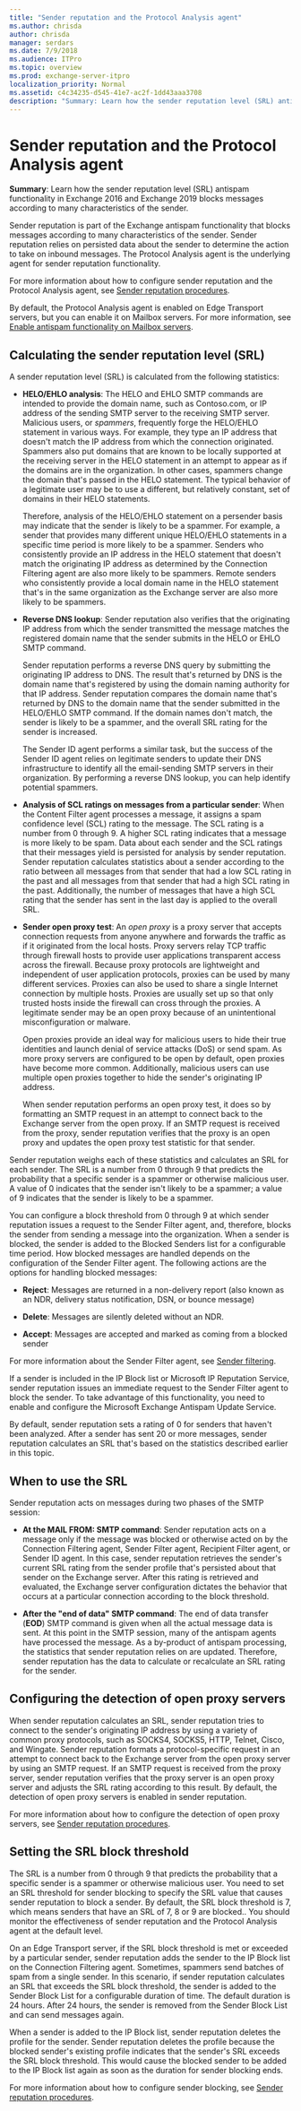 ```yaml
---
title: "Sender reputation and the Protocol Analysis agent"
ms.author: chrisda
author: chrisda
manager: serdars
ms.date: 7/9/2018
ms.audience: ITPro
ms.topic: overview
ms.prod: exchange-server-itpro
localization_priority: Normal
ms.assetid: c4c34235-d545-41e7-ac2f-1dd43aaa3708
description: "Summary: Learn how the sender reputation level (SRL) antispam functionality in Exchange Server blocks messages according to many characteristics of the sender."
---
```


# Sender reputation and the Protocol Analysis agent

 **Summary**: Learn how the sender reputation level (SRL) antispam functionality in Exchange 2016 and Exchange 2019 blocks messages according to many characteristics of the sender.

Sender reputation is part of the Exchange antispam functionality that blocks messages according to many characteristics of the sender. Sender reputation relies on persisted data about the sender to determine the action to take on inbound messages. The Protocol Analysis agent is the underlying agent for sender reputation functionality.

For more information about how to configure sender reputation and the Protocol Analysis agent, see [Sender reputation procedures](sender-reputation-procedures.md).

By default, the Protocol Analysis agent is enabled on Edge Transport servers, but you can enable it on Mailbox servers. For more information, see [Enable antispam functionality on Mailbox servers](antispam-on-mailbox-servers.md).

## Calculating the sender reputation level (SRL)
<a name="Level"> </a>

A sender reputation level (SRL) is calculated from the following statistics:

- **HELO/EHLO analysis**: The HELO and EHLO SMTP commands are intended to provide the domain name, such as Contoso.com, or IP address of the sending SMTP server to the receiving SMTP server. Malicious users, or *spammers*, frequently forge the HELO/EHLO statement in various ways. For example, they type an IP address that doesn't match the IP address from which the connection originated. Spammers also put domains that are known to be locally supported at the receiving server in the HELO statement in an attempt to appear as if the domains are in the organization. In other cases, spammers change the domain that's passed in the HELO statement. The typical behavior of a legitimate user may be to use a different, but relatively constant, set of domains in their HELO statements.

    Therefore, analysis of the HELO/EHLO statement on a persender basis may indicate that the sender is likely to be a spammer. For example, a sender that provides many different unique HELO/EHLO statements in a specific time period is more likely to be a spammer. Senders who consistently provide an IP address in the HELO statement that doesn't match the originating IP address as determined by the Connection Filtering agent are also more likely to be spammers. Remote senders who consistently provide a local domain name in the HELO statement that's in the same organization as the Exchange server are also more likely to be spammers.

- **Reverse DNS lookup**: Sender reputation also verifies that the originating IP address from which the sender transmitted the message matches the registered domain name that the sender submits in the HELO or EHLO SMTP command.

    Sender reputation performs a reverse DNS query by submitting the originating IP address to DNS. The result that's returned by DNS is the domain name that's registered by using the domain naming authority for that IP address. Sender reputation compares the domain name that's returned by DNS to the domain name that the sender submitted in the HELO/EHLO SMTP command. If the domain names don't match, the sender is likely to be a spammer, and the overall SRL rating for the sender is increased.

    The Sender ID agent performs a similar task, but the success of the Sender ID agent relies on legitimate senders to update their DNS infrastructure to identify all the email-sending SMTP servers in their organization. By performing a reverse DNS lookup, you can help identify potential spammers.

- **Analysis of SCL ratings on messages from a particular sender**: When the Content Filter agent processes a message, it assigns a spam confidence level (SCL) rating to the message. The SCL rating is a number from 0 through 9. A higher SCL rating indicates that a message is more likely to be spam. Data about each sender and the SCL ratings that their messages yield is persisted for analysis by sender reputation. Sender reputation calculates statistics about a sender according to the ratio between all messages from that sender that had a low SCL rating in the past and all messages from that sender that had a high SCL rating in the past. Additionally, the number of messages that have a high SCL rating that the sender has sent in the last day is applied to the overall SRL.

- **Sender open proxy test**: An *open proxy* is a proxy server that accepts connection requests from anyone anywhere and forwards the traffic as if it originated from the local hosts. Proxy servers relay TCP traffic through firewall hosts to provide user applications transparent access across the firewall. Because proxy protocols are lightweight and independent of user application protocols, proxies can be used by many different services. Proxies can also be used to share a single Internet connection by multiple hosts. Proxies are usually set up so that only trusted hosts inside the firewall can cross through the proxies. A legitimate sender may be an open proxy because of an unintentional misconfiguration or malware.

    Open proxies provide an ideal way for malicious users to hide their true identities and launch denial of service attacks (DoS) or send spam. As more proxy servers are configured to be open by default, open proxies have become more common. Additionally, malicious users can use multiple open proxies together to hide the sender's originating IP address.

    When sender reputation performs an open proxy test, it does so by formatting an SMTP request in an attempt to connect back to the Exchange server from the open proxy. If an SMTP request is received from the proxy, sender reputation verifies that the proxy is an open proxy and updates the open proxy test statistic for that sender.

Sender reputation weighs each of these statistics and calculates an SRL for each sender. The SRL is a number from 0 through 9 that predicts the probability that a specific sender is a spammer or otherwise malicious user. A value of 0 indicates that the sender isn't likely to be a spammer; a value of 9 indicates that the sender is likely to be a spammer.

You can configure a block threshold from 0 through 9 at which sender reputation issues a request to the Sender Filter agent, and, therefore, blocks the sender from sending a message into the organization. When a sender is blocked, the sender is added to the Blocked Senders list for a configurable time period. How blocked messages are handled depends on the configuration of the Sender Filter agent. The following actions are the options for handling blocked messages:

- **Reject**: Messages are returned in a non-delivery report (also known as an NDR, delivery status notification, DSN, or bounce message)

- **Delete**: Messages are silently deleted without an NDR.

- **Accept**: Messages are accepted and marked as coming from a blocked sender

For more information about the Sender Filter agent, see [Sender filtering](sender-filtering.md).

If a sender is included in the IP Block list or Microsoft IP Reputation Service, sender reputation issues an immediate request to the Sender Filter agent to block the sender. To take advantage of this functionality, you need to enable and configure the Microsoft Exchange Antispam Update Service.

By default, sender reputation sets a rating of 0 for senders that haven't been analyzed. After a sender has sent 20 or more messages, sender reputation calculates an SRL that's based on the statistics described earlier in this topic.

## When to use the SRL
<a name="SRL"> </a>

Sender reputation acts on messages during two phases of the SMTP session:

- **At the MAIL FROM: SMTP command**: Sender reputation acts on a message only if the message was blocked or otherwise acted on by the Connection Filtering agent, Sender Filter agent, Recipient Filter agent, or Sender ID agent. In this case, sender reputation retrieves the sender's current SRL rating from the sender profile that's persisted about that sender on the Exchange server. After this rating is retrieved and evaluated, the Exchange server configuration dictates the behavior that occurs at a particular connection according to the block threshold.

- **After the "end of data" SMTP command**: The end of data transfer (**EOD**) SMTP command is given when all the actual message data is sent. At this point in the SMTP session, many of the antispam agents have processed the message. As a by-product of antispam processing, the statistics that sender reputation relies on are updated. Therefore, sender reputation has the data to calculate or recalculate an SRL rating for the sender.

## Configuring the detection of open proxy servers
<a name="Servers"> </a>

When sender reputation calculates an SRL, sender reputation tries to connect to the sender's originating IP address by using a variety of common proxy protocols, such as SOCKS4, SOCKS5, HTTP, Telnet, Cisco, and Wingate. Sender reputation formats a protocol-specific request in an attempt to connect back to the Exchange server from the open proxy server by using an SMTP request. If an SMTP request is received from the proxy server, sender reputation verifies that the proxy server is an open proxy server and adjusts the SRL rating according to this result. By default, the detection of open proxy servers is enabled in sender reputation.

For more information about how to configure the detection of open proxy servers, see [Sender reputation procedures](sender-reputation-procedures.md).

## Setting the SRL block threshold
<a name="Threshold"> </a>

The SRL is a number from 0 through 9 that predicts the probability that a specific sender is a spammer or otherwise malicious user. You need to set an SRL threshold for sender blocking to specify the SRL value that causes sender reputation to block a sender. By default, the SRL block threshold is 7, which means senders that have an SRL of 7, 8 or 9 are blocked.. You should monitor the effectiveness of sender reputation and the Protocol Analysis agent at the default level.

On an Edge Transport server, if the SRL block threshold is met or exceeded by a particular sender, sender reputation adds the sender to the IP Block list on the Connection Filtering agent. Sometimes, spammers send batches of spam from a single sender. In this scenario, if sender reputation calculates an SRL that exceeds the SRL block threshold, the sender is added to the Sender Block List for a configurable duration of time. The default duration is 24 hours. After 24 hours, the sender is removed from the Sender Block List and can send messages again.

When a sender is added to the IP Block list, sender reputation deletes the profile for the sender. Sender reputation deletes the profile because the blocked sender's existing profile indicates that the sender's SRL exceeds the SRL block threshold. This would cause the blocked sender to be added to the IP Block list again as soon as the duration for sender blocking ends.

For more information about how to configure sender blocking, see [Sender reputation procedures](sender-reputation-procedures.md).


